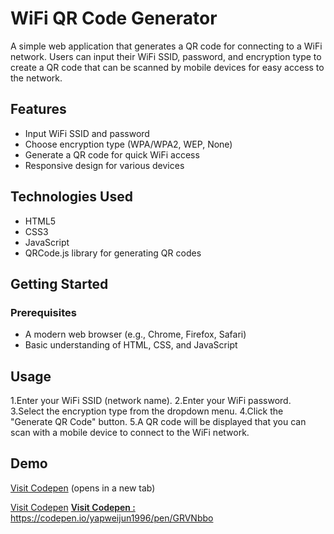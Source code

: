 # WiFi QR Code Generator

A simple web application that generates a QR code for connecting to a WiFi network. Users can input their WiFi SSID, password, and encryption type to create a QR code that can be scanned by mobile devices for easy access to the network.

## Features

- Input WiFi SSID and password
- Choose encryption type (WPA/WPA2, WEP, None)
- Generate a QR code for quick WiFi access
- Responsive design for various devices

## Technologies Used

- HTML5
- CSS3
- JavaScript
- QRCode.js library for generating QR codes

## Getting Started

### Prerequisites

- A modern web browser (e.g., Chrome, Firefox, Safari)
- Basic understanding of HTML, CSS, and JavaScript

## Usage
1.Enter your WiFi SSID (network name).
2.Enter your WiFi password.
3.Select the encryption type from the dropdown menu.
4.Click the "Generate QR Code" button.
5.A QR code will be displayed that you can scan with a mobile device to connect to the WiFi network.

## Demo
[Visit Codepen](https://codepen.io/yapweijun1996/pen/GRVNbbo) (opens in a new tab)

[Visit Codepen](https://codepen.io/yapweijun1996/pen/GRVNbbo)
<a href="https://codepen.io/yapweijun1996/pen/GRVNbbo" target="_blank" style="font-weight:600;">Visit Codepen : </a>
<a href="https://codepen.io/yapweijun1996/pen/GRVNbbo" target="_blank" style="font-weight:600;">https://codepen.io/yapweijun1996/pen/GRVNbbo</a>
